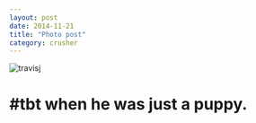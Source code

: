 ```yaml
---
layout: post
date: 2014-11-21
title: "Photo post"
category: crusher
---
```

![travisj](/images/18346661780b85d37e66fdbd1981c8aee3688bd92de2727629fdb0c20c0429fe.jpg)

<h1>#tbt when he was just a puppy.</h1>
